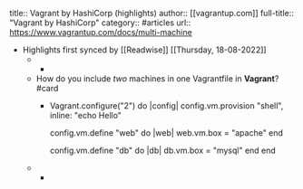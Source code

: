 title:: Vagrant by HashiCorp (highlights)
author:: [[vagrantup.com]]
full-title:: "Vagrant by HashiCorp"
category:: #articles
url:: https://www.vagrantup.com/docs/multi-machine

- Highlights first synced by [[Readwise]] [[Thursday, 18-08-2022]]
	- -
	- How do you include *two* machines in one Vagrantfile in **Vagrant**? #card
		- Vagrant.configure("2") do |config|
		  config.vm.provision "shell", inline: "echo Hello"
		  
		  config.vm.define "web" do |web|
		    web.vm.box = "apache"
		  end
		  
		  config.vm.define "db" do |db|
		    db.vm.box = "mysql"
		  end
		  end
	- -